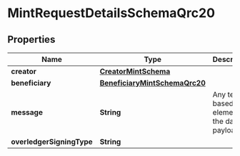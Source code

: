 

# MintRequestDetailsSchemaQrc20


## Properties

Name | Type | Description | Notes
------------ | ------------- | ------------- | -------------
**creator** | [**CreatorMintSchema**](CreatorMintSchema.md) |  |  [optional]
**beneficiary** | [**BeneficiaryMintSchemaQrc20**](BeneficiaryMintSchemaQrc20.md) |  |  [optional]
**message** | **String** | Any text-based element of the data payload |  [optional]
**overledgerSigningType** | **String** |  |  [optional]



